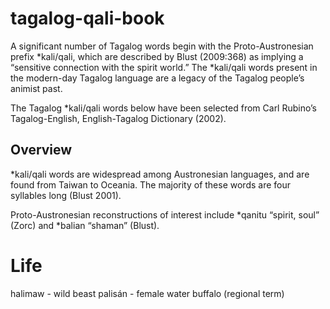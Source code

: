 # tagalog-qali-book

A significant number of Tagalog words begin with the Proto-Austronesian prefix *kali/qali, which are described by Blust (2009:368) as implying a “sensitive connection with the spirit world.” The *kali/qali words present in the modern-day Tagalog language are a legacy of the Tagalog people’s animist past.

The Tagalog *kali/qali words below have been selected from Carl Rubino’s Tagalog-English, English-Tagalog Dictionary (2002).

## Overview

*kali/qali words are widespread among Austronesian languages, and are found from Taiwan to Oceania. The majority of these words are four syllables long (Blust 2001).

Proto-Austronesian reconstructions of interest include *qanitu “spirit, soul” (Zorc) and *balian “shaman” (Blust).

# Life

halimaw - wild beast
palisán - female water buffalo (regional term)
